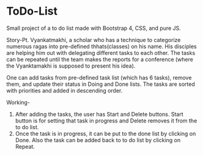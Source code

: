 # ToDo-List
Small project of a to do list made with Bootstrap 4, CSS, and pure JS.

Story-Pt. Vyankatmakhi, a scholar who has a technique to categorize numerous ragas into pre-defined thhats(classes) on his name. His disciples are helping him out with delegating different tasks to each other. The tasks can be repeated until the team makes the reports for a conference (where the Vyanktamakhi is supposed to present his idea).

One can add tasks from pre-defined task list (which has 6 tasks), remove them, and update their status in Doing and Done lists.
The tasks are sorted with priorities and added in descending order. 

Working-
1. After adding the tasks, the user has Start and Delete buttons. Start button is for setting that task in progress and Delete removes it     from the to do list.
2. Once the task is in progress, it can be put to the done list by clicking on Done. Also the task can be added back to to do list by         clicking on Repeat.
